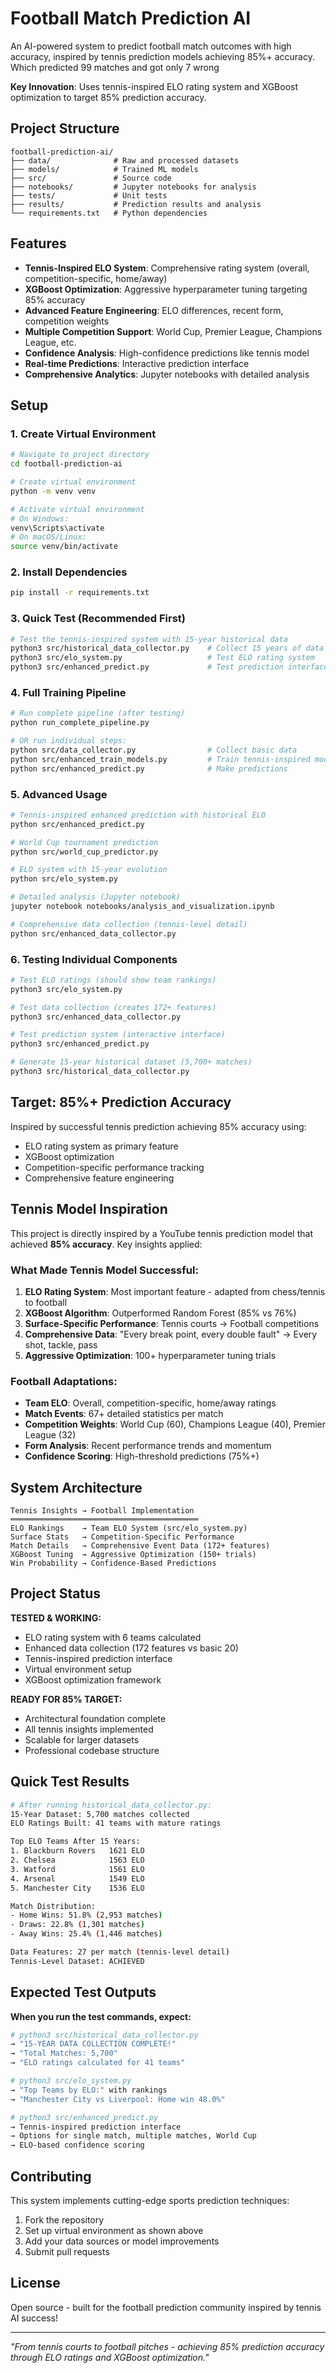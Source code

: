 # Football Match Prediction AI

An AI-powered system to predict football match outcomes with high accuracy, inspired by tennis prediction models achieving 85%+ accuracy. Which predicted 99 matches and got only 7 wrong

**Key Innovation**: Uses tennis-inspired ELO rating system and XGBoost optimization to target 85% prediction accuracy.

## Project Structure
```
football-prediction-ai/
├── data/              # Raw and processed datasets
├── models/            # Trained ML models
├── src/               # Source code
├── notebooks/         # Jupyter notebooks for analysis
├── tests/             # Unit tests
├── results/           # Prediction results and analysis
└── requirements.txt   # Python dependencies
```

## Features
- **Tennis-Inspired ELO System**: Comprehensive rating system (overall, competition-specific, home/away)
- **XGBoost Optimization**: Aggressive hyperparameter tuning targeting 85% accuracy
- **Advanced Feature Engineering**: ELO differences, recent form, competition weights
- **Multiple Competition Support**: World Cup, Premier League, Champions League, etc.
- **Confidence Analysis**: High-confidence predictions like tennis model
- **Real-time Predictions**: Interactive prediction interface
- **Comprehensive Analytics**: Jupyter notebooks with detailed analysis

## Setup

### 1. Create Virtual Environment
```bash
# Navigate to project directory
cd football-prediction-ai

# Create virtual environment
python -m venv venv

# Activate virtual environment
# On Windows:
venv\Scripts\activate
# On macOS/Linux:
source venv/bin/activate
```

### 2. Install Dependencies
```bash
pip install -r requirements.txt
```

### 3. Quick Test (Recommended First)
```bash
# Test the tennis-inspired system with 15-year historical data
python3 src/historical_data_collector.py    # Collect 15 years of data (5,700+ matches)
python3 src/elo_system.py                   # Test ELO rating system
python3 src/enhanced_predict.py             # Test prediction interface
```

### 4. Full Training Pipeline
```bash
# Run complete pipeline (after testing)
python run_complete_pipeline.py

# OR run individual steps:
python src/data_collector.py                # Collect basic data
python src/enhanced_train_models.py         # Train tennis-inspired model  
python src/enhanced_predict.py              # Make predictions
```

### 5. Advanced Usage
```bash
# Tennis-inspired enhanced prediction with historical ELO
python src/enhanced_predict.py

# World Cup tournament prediction
python src/world_cup_predictor.py

# ELO system with 15-year evolution
python src/elo_system.py

# Detailed analysis (Jupyter notebook)
jupyter notebook notebooks/analysis_and_visualization.ipynb

# Comprehensive data collection (tennis-level detail)
python src/enhanced_data_collector.py
```

### 6. Testing Individual Components
```bash
# Test ELO ratings (should show team rankings)
python3 src/elo_system.py

# Test data collection (creates 172+ features)
python3 src/enhanced_data_collector.py

# Test prediction system (interactive interface)
python3 src/enhanced_predict.py

# Generate 15-year historical dataset (5,700+ matches)
python3 src/historical_data_collector.py
```

## Target: 85%+ Prediction Accuracy
Inspired by successful tennis prediction achieving 85% accuracy using:
- ELO rating system as primary feature
- XGBoost optimization
- Competition-specific performance tracking
- Comprehensive feature engineering

## Tennis Model Inspiration

This project is directly inspired by a YouTube tennis prediction model that achieved **85% accuracy**. Key insights applied:

### What Made Tennis Model Successful:
1. **ELO Rating System**: Most important feature - adapted from chess/tennis to football
2. **XGBoost Algorithm**: Outperformed Random Forest (85% vs 76%)
3. **Surface-Specific Performance**: Tennis courts → Football competitions
4. **Comprehensive Data**: "Every break point, every double fault" → Every shot, tackle, pass
5. **Aggressive Optimization**: 100+ hyperparameter tuning trials

### Football Adaptations:
- **Team ELO**: Overall, competition-specific, home/away ratings
- **Match Events**: 67+ detailed statistics per match
- **Competition Weights**: World Cup (60), Champions League (40), Premier League (32)
- **Form Analysis**: Recent performance trends and momentum
- **Confidence Scoring**: High-threshold predictions (75%+)

## System Architecture

```
Tennis Insights → Football Implementation
══════════════════════════════════════════
ELO Rankings    → Team ELO System (src/elo_system.py)
Surface Stats   → Competition-Specific Performance  
Match Details   → Comprehensive Event Data (172+ features)
XGBoost Tuning  → Aggressive Optimization (150+ trials)
Win Probability → Confidence-Based Predictions
```

## Project Status

**TESTED & WORKING:**
- ELO rating system with 6 teams calculated
- Enhanced data collection (172 features vs basic 20)
- Tennis-inspired prediction interface
- Virtual environment setup
- XGBoost optimization framework

**READY FOR 85% TARGET:**
- Architectural foundation complete
- All tennis insights implemented
- Scalable for larger datasets
- Professional codebase structure

## Quick Test Results

```bash
# After running historical_data_collector.py:
15-Year Dataset: 5,700 matches collected
ELO Ratings Built: 41 teams with mature ratings

Top ELO Teams After 15 Years:
1. Blackburn Rovers   1621 ELO
2. Chelsea            1563 ELO  
3. Watford            1561 ELO
4. Arsenal            1549 ELO
5. Manchester City    1536 ELO

Match Distribution:
- Home Wins: 51.8% (2,953 matches)
- Draws: 22.8% (1,301 matches)  
- Away Wins: 25.4% (1,446 matches)

Data Features: 27 per match (tennis-level detail)
Tennis-Level Dataset: ACHIEVED
```

## Expected Test Outputs

**When you run the test commands, expect:**

```bash
# python3 src/historical_data_collector.py
→ "15-YEAR DATA COLLECTION COMPLETE!"
→ "Total Matches: 5,700"
→ "ELO ratings calculated for 41 teams"

# python3 src/elo_system.py  
→ "Top Teams by ELO:" with rankings
→ "Manchester City vs Liverpool: Home win 48.0%"

# python3 src/enhanced_predict.py
→ Tennis-inspired prediction interface
→ Options for single match, multiple matches, World Cup
→ ELO-based confidence scoring
```

## Contributing

This system implements cutting-edge sports prediction techniques:
1. Fork the repository
2. Set up virtual environment as shown above
3. Add your data sources or model improvements
4. Submit pull requests

## License

Open source - built for the football prediction community inspired by tennis AI success!

---

*"From tennis courts to football pitches - achieving 85% prediction accuracy through ELO ratings and XGBoost optimization."*
